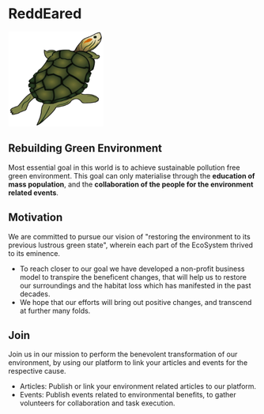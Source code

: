 
# ReddEared

![](media/logo.png)

## Rebuilding Green Environment
Most essential goal in this world is to achieve sustainable pollution free green environment.
This goal can only materialise through the **education of mass population**,
   and the **collaboration of the people for the environment related events**.

## Motivation

We are committed to pursue our vision of "restoring the environment
to its previous lustrous green state", wherein each part of
the EcoSystem thrived to its eminence.
- To reach closer to our goal we have developed a non-profit business model to transpire the beneficent changes, that will help us to restore our surroundings and the habitat loss which has manifested in the past decades.
- We hope that our efforts will bring out positive changes, and transcend at further many folds.

## Join
Join us in our mission to perform the benevolent transformation of our environment, by using our platform to link your articles and events for the respective cause.

- Articles: Publish or link your environment related articles to our platform.
- Events: Publish events related to environmental benefits, to gather volunteers for collaboration and task execution.